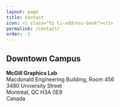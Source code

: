 ```yaml
---
layout: page
title: Contact
icon: <i class="ti ti-address-book"></i>
permalink: /contact/
order: -1
---
```


## Downtown Campus
__McGill Graphics Lab__<br>
Macdonald Engineering Building, Room 456 <br>
3480 University Street<br>
Montréal, QC H3A 0E9<br>
Canada

<!-- <div class="alert">
  I am not on campus until further notice, so please reach me by email.
</div> -->